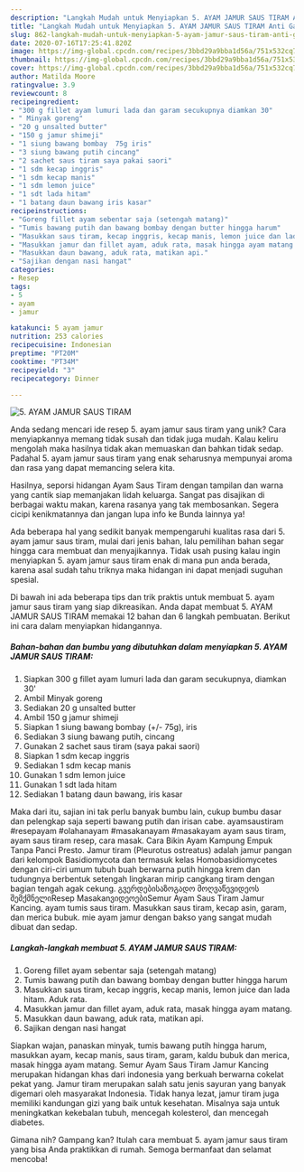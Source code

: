 ```yaml
---
description: "Langkah Mudah untuk Menyiapkan 5. AYAM JAMUR SAUS TIRAM Anti Gagal"
title: "Langkah Mudah untuk Menyiapkan 5. AYAM JAMUR SAUS TIRAM Anti Gagal"
slug: 862-langkah-mudah-untuk-menyiapkan-5-ayam-jamur-saus-tiram-anti-gagal
date: 2020-07-16T17:25:41.820Z
image: https://img-global.cpcdn.com/recipes/3bbd29a9bba1d56a/751x532cq70/5-ayam-jamur-saus-tiram-foto-resep-utama.jpg
thumbnail: https://img-global.cpcdn.com/recipes/3bbd29a9bba1d56a/751x532cq70/5-ayam-jamur-saus-tiram-foto-resep-utama.jpg
cover: https://img-global.cpcdn.com/recipes/3bbd29a9bba1d56a/751x532cq70/5-ayam-jamur-saus-tiram-foto-resep-utama.jpg
author: Matilda Moore
ratingvalue: 3.9
reviewcount: 8
recipeingredient:
- "300 g fillet ayam lumuri lada dan garam secukupnya diamkan 30"
- " Minyak goreng"
- "20 g unsalted butter"
- "150 g jamur shimeji"
- "1 siung bawang bombay  75g iris"
- "3 siung bawang putih cincang"
- "2 sachet saus tiram saya pakai saori"
- "1 sdm kecap inggris"
- "1 sdm kecap manis"
- "1 sdm lemon juice"
- "1 sdt lada hitam"
- "1 batang daun bawang iris kasar"
recipeinstructions:
- "Goreng fillet ayam sebentar saja (setengah matang)"
- "Tumis bawang putih dan bawang bombay dengan butter hingga harum"
- "Masukkan saus tiram, kecap inggris, kecap manis, lemon juice dan lada hitam. Aduk rata."
- "Masukkan jamur dan fillet ayam, aduk rata, masak hingga ayam matang."
- "Masukkan daun bawang, aduk rata, matikan api."
- "Sajikan dengan nasi hangat"
categories:
- Resep
tags:
- 5
- ayam
- jamur

katakunci: 5 ayam jamur 
nutrition: 253 calories
recipecuisine: Indonesian
preptime: "PT20M"
cooktime: "PT34M"
recipeyield: "3"
recipecategory: Dinner

---
```



![5. AYAM JAMUR SAUS TIRAM](https://img-global.cpcdn.com/recipes/3bbd29a9bba1d56a/751x532cq70/5-ayam-jamur-saus-tiram-foto-resep-utama.jpg)

Anda sedang mencari ide resep 5. ayam jamur saus tiram yang unik? Cara menyiapkannya memang tidak susah dan tidak juga mudah. Kalau keliru mengolah maka hasilnya tidak akan memuaskan dan bahkan tidak sedap. Padahal 5. ayam jamur saus tiram yang enak seharusnya mempunyai aroma dan rasa yang dapat memancing selera kita.

Hasilnya, seporsi hidangan Ayam Saus Tiram dengan tampilan dan warna yang cantik siap memanjakan lidah keluarga. Sangat pas disajikan di berbagai waktu makan, karena rasanya yang tak membosankan. Segera cicipi kenikmatannya dan jangan lupa info ke Bunda lainnya ya!

Ada beberapa hal yang sedikit banyak mempengaruhi kualitas rasa dari 5. ayam jamur saus tiram, mulai dari jenis bahan, lalu pemilihan bahan segar hingga cara membuat dan menyajikannya. Tidak usah pusing kalau ingin menyiapkan 5. ayam jamur saus tiram enak di mana pun anda berada, karena asal sudah tahu triknya maka hidangan ini dapat menjadi suguhan spesial.


Di bawah ini ada beberapa tips dan trik praktis untuk membuat 5. ayam jamur saus tiram yang siap dikreasikan. Anda dapat membuat 5. AYAM JAMUR SAUS TIRAM memakai 12 bahan dan 6 langkah pembuatan. Berikut ini cara dalam menyiapkan hidangannya.

<!--inarticleads1-->

##### Bahan-bahan dan bumbu yang dibutuhkan dalam menyiapkan 5. AYAM JAMUR SAUS TIRAM:

1. Siapkan 300 g fillet ayam lumuri lada dan garam secukupnya, diamkan 30&#39;
1. Ambil  Minyak goreng
1. Sediakan 20 g unsalted butter
1. Ambil 150 g jamur shimeji
1. Siapkan 1 siung bawang bombay (+/- 75g), iris
1. Sediakan 3 siung bawang putih, cincang
1. Gunakan 2 sachet saus tiram (saya pakai saori)
1. Siapkan 1 sdm kecap inggris
1. Sediakan 1 sdm kecap manis
1. Gunakan 1 sdm lemon juice
1. Gunakan 1 sdt lada hitam
1. Sediakan 1 batang daun bawang, iris kasar


Maka dari itu, sajian ini tak perlu banyak bumbu lain, cukup bumbu dasar dan pelengkap saja seperti bawang putih dan irisan cabe. ayamsaustiram #resepayam #olahanayam #masakanayam #masakayam ayam saus tiram, ayam saus tiram resep, cara masak. Cara Bikin Ayam Kampung Empuk Tanpa Panci Presto. Jamur tiram (Pleurotus ostreatus) adalah jamur pangan dari kelompok Basidiomycota dan termasuk kelas Homobasidiomycetes dengan ciri-ciri umum tubuh buah berwarna putih hingga krem dan tudungnya berbentuk setengah lingkaran mirip cangkang tiram dengan bagian tengah agak cekung. გვერდებისაზოგადო მოღვაწევიდეოს შემქმნელიResep MasakanვიდეოებიSemur Ayam Saus Tiram Jamur Kancing. ayam tumis saus tiram. Masukkan saus tiram, kecap asin, garam, dan merica bubuk. mie ayam jamur dengan bakso yang sangat mudah dibuat dan sedap. 

<!--inarticleads2-->

##### Langkah-langkah membuat 5. AYAM JAMUR SAUS TIRAM:

1. Goreng fillet ayam sebentar saja (setengah matang)
1. Tumis bawang putih dan bawang bombay dengan butter hingga harum
1. Masukkan saus tiram, kecap inggris, kecap manis, lemon juice dan lada hitam. Aduk rata.
1. Masukkan jamur dan fillet ayam, aduk rata, masak hingga ayam matang.
1. Masukkan daun bawang, aduk rata, matikan api.
1. Sajikan dengan nasi hangat


Siapkan wajan, panaskan minyak, tumis bawang putih hingga harum, masukkan ayam, kecap manis, saus tiram, garam, kaldu bubuk dan merica, masak hingga ayam matang. Semur Ayam Saus Tiram Jamur Kancing merupakan hidangan khas dari indonesia yang berkuah berwarna cokelat pekat yang. Jamur tiram merupakan salah satu jenis sayuran yang banyak digemari oleh masyarakat Indonesia. Tidak hanya lezat, jamur tiram juga memiliki kandungan gizi yang baik untuk kesehatan. Misalnya saja untuk meningkatkan kekebalan tubuh, mencegah kolesterol, dan mencegah diabetes. 

Gimana nih? Gampang kan? Itulah cara membuat 5. ayam jamur saus tiram yang bisa Anda praktikkan di rumah. Semoga bermanfaat dan selamat mencoba!
